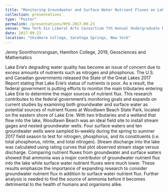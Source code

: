 ```yaml
---
title: "Monitoring Groundwater and Surface Water Nutrient Fluxes on Lake Erie’s Eastern Shore"
collection: presentations
type: "Poster"
permalink: /presentations/NY6-2017-09-23
venue: "New York Six Liberal Arts Consortium 7th Annual Undergraduate Research Conference 2017"
date: 2017-09-23
location: "Skidmore College, Saratoga Springs, New York"
---
```


Jenny Soonthornrangsan, Hamilton College, 2019, Geosciences and Mathematics

Lake Erie’s degrading water quality has become an issue of concern due to excess amounts of nutrients such as nitrogen and phosphorus. The U.S. and Canadian governments released the State of the Great Lakes 2017 Report stating that Lake Erie’s status of nutrients is poor. As a result, the federal government is putting efforts to monitor the main tributaries entering Lake Erie to determine the major sources of nutrient flux. This research contributes to the federal government’s monitoring goals and expands on current studies by examining both groundwater and surface water as potential sources of nutrient fluxes at Woodlawn Beach State Park, located on the eastern shore of Lake Erie. With two tributaries and a wetland that flow into the lake, Woodlawn Beach was an ideal field site to install stream gages and nested groundwater wells. Four surface waters and ten groundwater wells were sampled bi-weekly during the spring to summer 2017 field season to test for nitrogen, phosphorus, and its constituents (i.e. total phosphorus, nitrite, and total nitrogen). Stream discharge into the lake was calculated using rating curves that plot observed stream stage versus discharge. Comparing nutrient fluxes from groundwater and surface waters showed that ammonia was a major contributor of groundwater nutrient flux into the lake while surface water nutrient fluxes were much lower. These results emphasize the importance of expanding research to consider groundwater nutrient flux in addition to surface water nutrient flux. Further analysis is needed to find the source of ammonia before it becomes detrimental to the health of humans and organisms alike.
